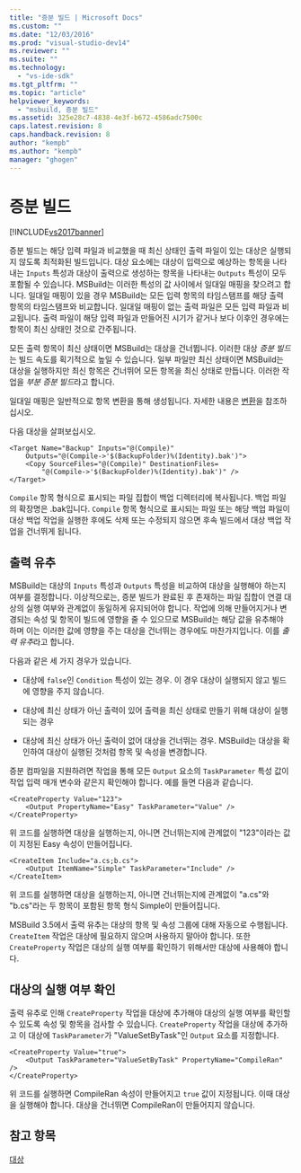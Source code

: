 ```yaml
---
title: "증분 빌드 | Microsoft Docs"
ms.custom: ""
ms.date: "12/03/2016"
ms.prod: "visual-studio-dev14"
ms.reviewer: ""
ms.suite: ""
ms.technology: 
  - "vs-ide-sdk"
ms.tgt_pltfrm: ""
ms.topic: "article"
helpviewer_keywords: 
  - "msbuild, 증분 빌드"
ms.assetid: 325e28c7-4838-4e3f-b672-4586adc7500c
caps.latest.revision: 8
caps.handback.revision: 8
author: "kempb"
ms.author: "kempb"
manager: "ghogen"
---
```

# 증분 빌드
[!INCLUDE[vs2017banner](../code-quality/includes/vs2017banner.md)]

증분 빌드는 해당 입력 파일과 비교했을 때 최신 상태인 출력 파일이 있는 대상은 실행되지 않도록 최적화된 빌드입니다.  대상 요소에는 대상이 입력으로 예상하는 항목을 나타내는 `Inputs` 특성과 대상이 출력으로 생성하는 항목을 나타내는 `Outputs` 특성이 모두 포함될 수 있습니다.  MSBuild는 이러한 특성의 값 사이에서 일대일 매핑을 찾으려고 합니다.  일대일 매핑이 있을 경우 MSBuild는 모든 입력 항목의 타임스탬프를 해당 출력 항목의 타임스탬프와 비교합니다.  일대일 매핑이 없는 출력 파일은 모든 입력 파일과 비교됩니다.  출력 파일이 해당 입력 파일과 만들어진 시기가 같거나 보다 이후인 경우에는 항목이 최신 상태인 것으로 간주됩니다.  
  
 모든 출력 항목이 최신 상태이면 MSBuild는 대상을 건너뜁니다.  이러한 대상 *증분 빌드*는 빌드 속도를 획기적으로 높일 수 있습니다.  일부 파일만 최신 상태이면 MSBuild는 대상을 실행하지만 최신 항목은 건너뛰어 모든 항목을 최신 상태로 만듭니다.  이러한 작업을 *부분 증분 빌드*라고 합니다.  
  
 일대일 매핑은 일반적으로 항목 변환을 통해 생성됩니다.  자세한 내용은 [변환](../msbuild/msbuild-transforms.md)을 참조하십시오.  
  
 다음 대상을 살펴보십시오.  
  
```  
<Target Name="Backup" Inputs="@(Compile)"   
    Outputs="@(Compile->'$(BackupFolder)%(Identity).bak')">  
    <Copy SourceFiles="@(Compile)" DestinationFiles=  
        "@(Compile->'$(BackupFolder)%(Identity).bak')" />  
</Target>  
```  
  
 `Compile` 항목 형식으로 표시되는 파일 집합이 백업 디렉터리에 복사됩니다.  백업 파일의 확장명은 .bak입니다.  `Compile` 항목 형식으로 표시되는 파일 또는 해당 백업 파일이 대상 백업 작업을 실행한 후에도 삭제 또는 수정되지 않으면 후속 빌드에서 대상 백업 작업을 건너뛰게 됩니다.  
  
## 출력 유추  
 MSBuild는 대상의 `Inputs` 특성과 `Outputs` 특성을 비교하여 대상을 실행해야 하는지 여부를 결정합니다.  이상적으로는, 증분 빌드가 완료된 후 존재하는 파일 집합이 연결 대상의 실행 여부와 관계없이 동일하게 유지되어야 합니다.  작업에 의해 만들어지거나 변경되는 속성 및 항목이 빌드에 영향을 줄 수 있으므로 MSBuild는 해당 값을 유추해야 하며 이는 이러한 값에 영향을 주는 대상을 건너뛰는 경우에도 마찬가지입니다.  이를 *출력 유추*라고 합니다.  
  
 다음과 같은 세 가지 경우가 있습니다.  
  
-   대상에 `false`인 `Condition` 특성이 있는 경우.  이 경우 대상이 실행되지 않고 빌드에 영향을 주지 않습니다.  
  
-   대상에 최신 상태가 아닌 출력이 있어 출력을 최신 상태로 만들기 위해 대상이 실행되는 경우  
  
-   대상에 최신 상태가 아닌 출력이 없어 대상을 건너뛰는 경우.  MSBuild는 대상을 확인하여 대상이 실행된 것처럼 항목 및 속성을 변경합니다.  
  
 증분 컴파일을 지원하려면 작업을 통해 모든 `Output` 요소의 `TaskParameter` 특성 값이 작업 입력 매개 변수와 같은지 확인해야 합니다.  예를 들면 다음과 같습니다.  
  
```  
<CreateProperty Value="123">  
    <Output PropertyName="Easy" TaskParameter="Value" />  
</CreateProperty>  
```  
  
 위 코드를 실행하면 대상을 실행하는지, 아니면 건너뛰는지에 관계없이 "123"이라는 값이 지정된 Easy 속성이 만들어집니다.  
  
```  
<CreateItem Include="a.cs;b.cs">  
    <Output ItemName="Simple" TaskParameter="Include" />  
</CreateItem>  
```  
  
 위 코드를 실행하면 대상을 실행하는지, 아니면 건너뛰는지에 관계없이 "a.cs"와 "b.cs"라는 두 항목이 포함된 항목 형식 Simple이 만들어집니다.  
  
 MSBuild 3.5에서 출력 유추는 대상의 항목 및 속성 그룹에 대해 자동으로 수행됩니다.  `CreateItem` 작업은 대상에 필요하지 않으며 사용하지 말아야 합니다.  또한 `CreateProperty` 작업은 대상의 실행 여부를 확인하기 위해서만 대상에 사용해야 합니다.  
  
## 대상의 실행 여부 확인  
 출력 유추로 인해 `CreateProperty` 작업을 대상에 추가해야 대상의 실행 여부를 확인할 수 있도록 속성 및 항목을 검사할 수 있습니다.  `CreateProperty` 작업을 대상에 추가하고 이 대상에 `TaskParameter`가 "ValueSetByTask"인 `Output` 요소를 지정합니다.  
  
```  
<CreateProperty Value="true">  
    <Output TaskParameter="ValueSetByTask" PropertyName="CompileRan" />  
</CreateProperty>  
```  
  
 위 코드를 실행하면 CompileRan 속성이 만들어지고 `true` 값이 지정됩니다. 이때 대상을 실행해야 합니다.  대상을 건너뛰면 CompileRan이 만들어지지 않습니다.  
  
## 참고 항목  
 [대상](../msbuild/msbuild-targets.md)